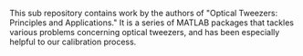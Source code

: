 This sub repository contains work by the authors of "Optical Tweezers: Principles and Applications." It is a series of MATLAB packages that tackles various problems concerning optical tweezers, and has been especially helpful to our calibration process.
